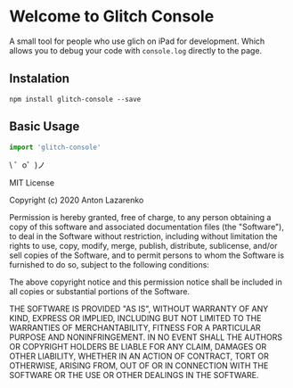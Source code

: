 Welcome to Glitch Console
=================

A small tool for people who use glich on iPad for development.
Which allows you to debug your code with `console.log` directly to the page.

## Instalation

```
npm install glitch-console --save
```

## Basic Usage
```js
import 'glitch-console'
```

\ ゜o゜)ノ


MIT License

Copyright (c) 2020 Anton Lazarenko

Permission is hereby granted, free of charge, to any person obtaining a copy
of this software and associated documentation files (the "Software"), to deal
in the Software without restriction, including without limitation the rights
to use, copy, modify, merge, publish, distribute, sublicense, and/or sell
copies of the Software, and to permit persons to whom the Software is
furnished to do so, subject to the following conditions:

The above copyright notice and this permission notice shall be included in all
copies or substantial portions of the Software.

THE SOFTWARE IS PROVIDED "AS IS", WITHOUT WARRANTY OF ANY KIND, EXPRESS OR
IMPLIED, INCLUDING BUT NOT LIMITED TO THE WARRANTIES OF MERCHANTABILITY,
FITNESS FOR A PARTICULAR PURPOSE AND NONINFRINGEMENT. IN NO EVENT SHALL THE
AUTHORS OR COPYRIGHT HOLDERS BE LIABLE FOR ANY CLAIM, DAMAGES OR OTHER
LIABILITY, WHETHER IN AN ACTION OF CONTRACT, TORT OR OTHERWISE, ARISING FROM,
OUT OF OR IN CONNECTION WITH THE SOFTWARE OR THE USE OR OTHER DEALINGS IN THE
SOFTWARE.